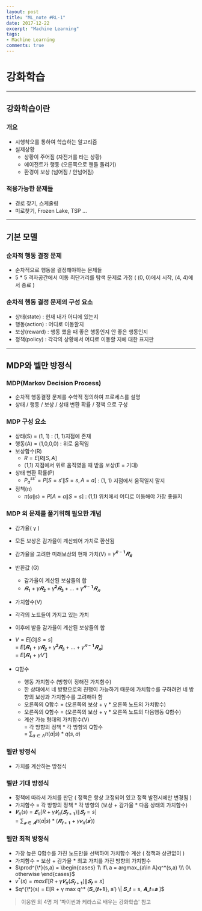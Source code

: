 ```yaml
---
layout: post
title: "ML_note #RL-1"
date: 2017-12-22
excerpt: "Machine Learning"
tags:
- Machine Learning
comments: true
---
```


# 강화학습

---

## 강화학습이란
### 개요
- 시행착오를 통하여 학습하는 알고리즘
- 실제상황
  - 상황이 주어짐 (자전거를 타는 상황)
  - 에이전트가 행동 (오른쪽으로 핸들 돌리기)
  - 환경이 보상 (넘어짐 / 안넘어짐)

### 적용가능한 문제들
-  경로 찾기, 스케줄링
-  미로찾기, Frozen Lake, TSP …

---

## 기본 모델
### 순차적 행동 결정 문제
-  순차적으로 행동을 결정해야하는 문제들
-  5 * 5 격자공간에서 이동 최단거리를 탐색 문제로 가정
( (0, 0)에서 시작, (4, 4)에서 종료 )

### 순차적 행동 결정 문제의 구성 요소
- 상태(state) : </tab>현재 내가 어디에 있는지
- 행동(action) : 어디로 이동할지
- 보상(reward) : 행동 했을 때 좋은 행동인지 안 좋은 행동인지
- 정책(policy) : 각각의 상황에서 어디로 이동할 지에 대한 표지판

---

## MDP와 벨만 방정식
### MDP(Markov Decision Process)
- 순차적 행동결정 문제를 수학적 정의하여 프로세스를 설명
- 상태 / 행동 / 보상 / 상태 변환 확률 / 정책 으로 구성

### MDP 구성 요소
- 상태(S) = (1, 1) : (1, 1)지점에 존재
- 행동(A) = (1,0,0,0) : 위로 움직임
- 보상함수(R)
  - $R = E[R\|S, A]$
  - (1,1) 지점에서 위로 움직였을 때 받을 보상(E = 기대)
- 상태 변환 확률(P)
  - $P^{ss'}_{a} = P[S = s'\|S = s, A = a]$ : (1, 1) 지점에서 움직일지 말지
- 정책(π)
  - $π(a\|s) = P[A = a\|S = s]$ : (1,1) 위치에서 어디로 이동해야 가장 좋을지


### MDP 외 문제를 풀기위해 필요한 개념
-  감가율( γ )
  -  모든 보상은 감가율이 계산되어 가치로 환산됨
  -  감가율을 고려한 미래보상의 현재 가치(V) = $γ^{𝒌−𝟏} 𝑹_𝒌$


- 반환값 (G)
  -  감가율이 계산된 보삼들의 합
  -  $𝑹_𝟏  + γ𝑹_𝟐 + γ^𝟐 𝑹_𝟑 + … + γ^{𝒏−𝟏} 𝑹_𝒏$


-  가치함수(V)
  -  각각의 노드들이 가지고 있는 가치
  -  이후에 받을 감가율이 계산된 보상들의 합
  -  $V =  E[G \| S = s]$ <br>
  =  $E[𝑹_𝟏  + γ𝑹_𝟐 + γ^𝟐 𝑹_𝟑   + … + γ^{𝒏−𝟏} 𝑹_𝒏]$<br>
  =  $E[𝑹_𝟏 + γV’]$


- Q함수
    -  행동 가치함수 (방향이 정해진 가치함수)
    - 한 상태에서 네 방향으로의 진행이 가능하기 때문에 가치함수를 구하려면 네 방향의 보상과 가치함수를 고려해야 함
    - 오른쪽의 Q함수 = (오른쪽의 보상 + γ * 오른쪽 노드의 가치함수)
    - 오른쪽의 Q함수 = (오른쪽의 보상 + γ * 오른쪽 노드의 다음행동 Q함수)
    - 계산 가능 형태의 가치함수(V)<br>
  	= 각 방향의 정책 * 각 방향의 Q함수 <br>
  	=  $\sum_{a\in A} π(a|s) * q(s, a)$

### 벨만 방정식
- 가치를 계산하는 방정식

### 벨만 기대 방정식
- 정책에 따라서 가치를 판단 ( 정책은 항상 고정되어 있고 정책 발전시에만 변경됨 )
- 가치함수 = 각 방향의 정책 * 각 방향의 (보상 + 감가율 * 다음 상태의 가치함수)
- $𝑽_π (s)$ = $𝑬_π[R + γ𝑽_π (𝑺_{𝒕+𝟏}) \| 𝑺_𝒕 = s]$ <br>
  = $\sum_{𝒂\in 𝑨}π(a|s) * (𝑹_{𝒕+𝟏}+γ𝒗_π (𝒔^′))$

### 벨만 최적 방정식
- 가장 높은 Q함수를 가진 노드만을 선택하여 가치함수 계산 ( 정책과 상관없이 )
- 가치함수 = 보상 + 감가율 * 최고 가치를 가진 방향의 가치함수
- $\prod^{\*}(s,a) =
  \begin{cases}
  1\ if\ a = argmax_{a\in A}q^*(s,a)
  \\\ 0\ otherwise
  \end{cases}$
- $v^*(s)	= maxE[R + γ𝑽_π (𝑺_{𝒕+𝟏}) \| 𝑺_𝒕 = s ]$
- $q^{\*}(s) = E[R + γ max q^* (𝑺_{𝒕+𝟏}, a’) \| 𝑺_𝒕 = s, 𝑨_𝒕=𝒂 ]$

> 이웅원 외 4명 저 '파이썬과 케라스로 배우는 강화학습' 참고
